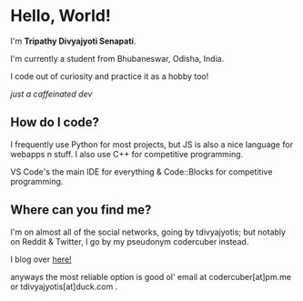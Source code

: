 
# Hello, World! 

I'm **Tripathy Divyajyoti Senapati**.

I'm currently a student from Bhubaneswar, Odisha, India.

I code out of curiosity and practice it as a hobby too!

*just a caffeinated dev*

## How do I code?
I frequently use Python for most projects, but JS is also a nice language for webapps n stuff.
I also use C++ for competitive programming.

VS Code's the main IDE for everything & Code::Blocks for competitive programming.

## Where can you find me?
I'm on almost all of the social networks, going by tdivyajyotis;
but notably on Reddit & Twitter, I go by my pseudonym codercuber instead.

I blog over [here!](https://tdivyajyotis.prose.sh/)

anyways the most reliable option is good ol' email at codercuber[at]pm.me or tdivyajyotis[at]duck.com .
